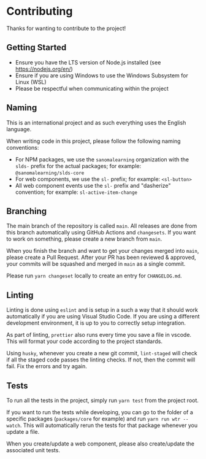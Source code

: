 # Contributing

Thanks for wanting to contribute to the project!

## Getting Started

- Ensure you have the LTS version of Node.js installed (see https://nodejs.org/en/)
- Ensure if you are using Windows to use the Windows Subsystem for Linux (WSL)
- Please be respectful when communicating within the project

## Naming

This is an international project and as such everything uses the English language.

When writing code in this project, please follow the following naming conventions:
- For NPM packages, we use the `sanomalearning` organization with the `slds-` prefix for the actual packages; for example: `@sanomalearning/slds-core`
- For web components, we use the `sl-` prefix; for example: `<sl-button>`
- All web component events use the `sl-` prefix and "dasherize" convention; for example: `sl-active-item-change`

## Branching

The main branch of the repository is called `main`. All releases are done from this branch automatically using GitHub Actions and `changesets`. If you want to work on something, please create a new branch from `main`.

When you finish the branch and want to get your changes merged into `main`, please create a Pull Request. After your PR has been reviewed & approved, your commits will be squashed and merged in `main` as a single commit.

Please run `yarn changeset` locally to create an entry for `CHANGELOG.md`.

## Linting

Linting is done using `eslint` and is setup in a such a way that it should work automatically if you are using Visual Studio Code. If you are using a different development environment, it is up to you to correctly setup integration.

As part of linting, `prettier` also runs every time you save a file in vscode. This will format your code according to the project standards.

Using `husky`, whenever you create a new git commit, `lint-staged` will check if all the staged code passes the linting checks. If not, then the commit will fail. Fix the errors and try again.

## Tests

To run all the tests in the project, simply run `yarn test` from the project root.

If you want to run the tests while developing, you can go to the folder of a specific packages (`packages/core` for example) and run `yarn run wtr --watch`. This will automatically rerun the tests for that package whenever you update a file.

When you create/update a web component, please also create/update the associated unit tests.
